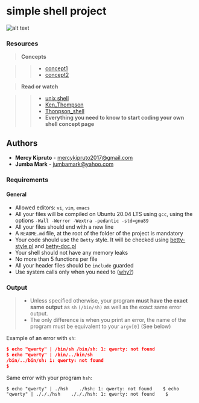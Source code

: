 # simple shell project


![alt text](https://s3.amazonaws.com/intranet-projects-files/holbertonschool-low_level_programming/235/shell.jpeg)

### Resources
> **Concepts**

>> * [concept1](https://alx-intranet.hbtn.io/concepts/64)
>> * [concept2](https://alx-intranet.hbtn.io/concepts/350)

> **Read or watch**

>> * [unix shell](https://en.wikipedia.org/wiki/Unix_shell)
>> * [Ken_Thompson](https://en.wikipedia.org/wiki/Ken_Thompson)
>> * [Thonpson_shell](https://en.wikipedia.org/wiki/Thompson_shell)
>> * **Everything you need to know to start coding your own shell concept page**

 ## Authors
- **Mercy Kipruto** - [mercykipruto2017@gmail.com](https://github.com/MKipruto12)
- **Jumba Mark** - [jumbamark@yahoo.com](https://github.com/jumbamark)

### Requirements

#### General

* Allowed editors: `vi`, `vim`, `emacs`
* All your files will be compiled on Ubuntu 20.04 LTS using `gcc`, using the options `-Wall -Werror -Wextra -pedantic -std=gnu89`
* All your files should end with a new line
* A `README.md` file, at the root of the folder of the project is mandatory
* Your code should use the `Betty` style. It will be checked using [betty-style.pl](https://github.com/holbertonschool/Betty/blob/master/betty-style.pl) and [betty-doc.pl](https://github.com/holbertonschool/Betty/blob/master/betty-doc.pl)
* Your shell should not have any memory leaks
* No more than 5 functions per file
* All your header files should be `include` guarded
* Use system calls only when you need to ([why?](https://www.quora.com/Why-are-system-calls-expensive-in-operating-systems))


### Output

> * Unless specified otherwise, your program **must have the exact same output** as `sh` `(/bin/sh)` as well as the exact same error output.
> * The only difference is when you print an error, the name of the program must be equivalent to your `argv[0]` (See below)

Example of an error with `sh`:

```json
$ echo "qwerty" | /bin/sh /bin/sh: 1: qwerty: not found
$ echo "qwerty" | /bin/../bin/sh
/bin/../bin/sh: 1: qwerty: not found
$
```

Same error with your program `hsh`:

```$ echo "qwerty" | ./hsh    ./hsh: 1: qwerty: not found    $ echo "qwerty" | ./././hsh    ./././hsh: 1: qwerty: not found    $```

